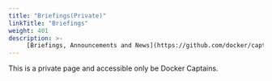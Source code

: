 ```yaml
---
title: "Briefings(Private)"
linkTitle: "Briefings"
weight: 401
description: >-
     [Briefings, Announcements and News](https://github.com/docker/captains/blob/master/briefings.md)
---
```


This is a private page and accessible only be Docker Captains.
